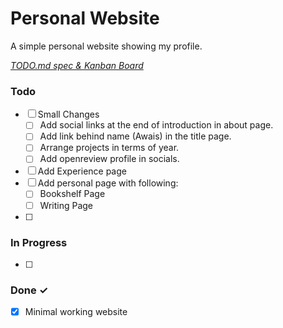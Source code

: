 # Personal Website

A simple personal website showing my profile.

<em>[TODO.md spec & Kanban Board](https://bit.ly/3fCwKfM)</em>

### Todo
- [ ] Small Changes  
   - [ ] Add social links at the end of introduction in about page.
    - [ ] Add link behind name (Awais) in the title page. 
    - [ ] Arrange projects in terms of year. 
    - [ ] Add openreview profile in socials. 
    
- [ ] Add Experience page
- [ ] Add personal page with following:
    - [ ] Bookshelf Page
    - [ ] Writing Page
- [ ] 

### In Progress

- [ ]   

### Done ✓

- [x] Minimal working website  

